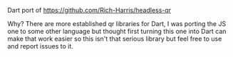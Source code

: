 Dart port of https://github.com/Rich-Harris/headless-qr

Why? There are more established qr libraries for Dart, I was
porting the JS one to some other language but thought
first turning this one into Dart can make that work easier
so this isn't that serious library but feel free to use
and report issues to it.
